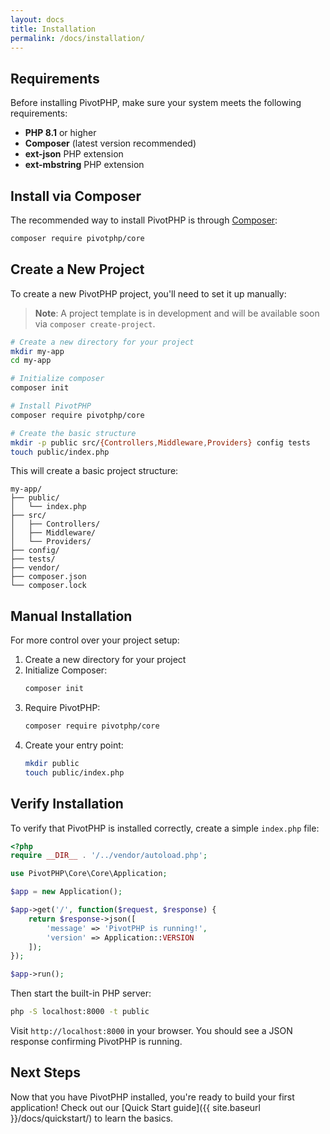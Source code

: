 ```yaml
---
layout: docs
title: Installation
permalink: /docs/installation/
---
```


## Requirements

Before installing PivotPHP, make sure your system meets the following requirements:

- **PHP 8.1** or higher
- **Composer** (latest version recommended)
- **ext-json** PHP extension
- **ext-mbstring** PHP extension

## Install via Composer

The recommended way to install PivotPHP is through [Composer](https://getcomposer.org/):

```bash
composer require pivotphp/core
```

## Create a New Project

To create a new PivotPHP project, you'll need to set it up manually:

> **Note**: A project template is in development and will be available soon via `composer create-project`.

```bash
# Create a new directory for your project
mkdir my-app
cd my-app

# Initialize composer
composer init

# Install PivotPHP
composer require pivotphp/core

# Create the basic structure
mkdir -p public src/{Controllers,Middleware,Providers} config tests
touch public/index.php
```

This will create a basic project structure:

```
my-app/
├── public/
│   └── index.php
├── src/
│   ├── Controllers/
│   ├── Middleware/
│   └── Providers/
├── config/
├── tests/
├── vendor/
├── composer.json
└── composer.lock
```

## Manual Installation

For more control over your project setup:

1. Create a new directory for your project
2. Initialize Composer:
   ```bash
   composer init
   ```
3. Require PivotPHP:
   ```bash
   composer require pivotphp/core
   ```
4. Create your entry point:
   ```bash
   mkdir public
   touch public/index.php
   ```

## Verify Installation

To verify that PivotPHP is installed correctly, create a simple `index.php` file:

```php
<?php
require __DIR__ . '/../vendor/autoload.php';

use PivotPHP\Core\Core\Application;

$app = new Application();

$app->get('/', function($request, $response) {
    return $response->json([
        'message' => 'PivotPHP is running!',
        'version' => Application::VERSION
    ]);
});

$app->run();
```

Then start the built-in PHP server:

```bash
php -S localhost:8000 -t public
```

Visit `http://localhost:8000` in your browser. You should see a JSON response confirming PivotPHP is running.

## Next Steps

Now that you have PivotPHP installed, you're ready to build your first application! Check out our [Quick Start guide]({{ site.baseurl }}/docs/quickstart/) to learn the basics.
